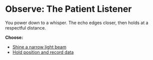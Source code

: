 # Observe: The Patient Listener

You power down to a whisper. The echo edges closer, then holds at a respectful distance.

**Choose:**
- [Shine a narrow light beam](dead-end-a2-light.md)
- [Hold position and record data](dead-end-a2-record.md)